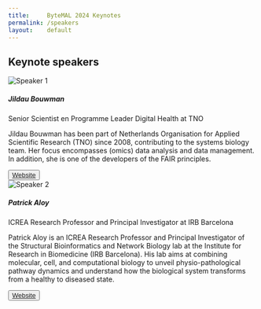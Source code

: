 ```yaml
---
title:     ByteMAL 2024 Keynotes
permalink: /speakers
layout:    default
---
```


<h2 class="mb-4"><b>Keynote speakers</b></h2>

<div class="card mb-3" style="max-width: 960px;">
  <div class="row no-gutters">
    <div class="col-md-4" style="display:flex;align-items:center;">
      <img src="/bytemal.github.io/images/Speakers/speaker1.jpg" class="card-img rounded-lg" alt="Speaker 1">
    </div>
    <div class="col-md-8">
      <div class="card-body">
        <h5 class="card-title">Jildau Bouwman</h5>
        <p class="card-text font-weight-bold">Senior Scientist en Programme Leader Digital Health at TNO</p>
        <p class="card-text">Jildau Bouwman has been part of Netherlands Organisation for Applied Scientific Research (TNO) since 2008, contributing to the systems biology team. Her focus encompasses (omics) data analysis and data management. 
        In addition, she is one of the developers of the FAIR principles.</p>
        <button type="button" class="btn btn-outline-primary btn-sm"><a href="https://www.tno.nl/en/about-tno/our-people/jildau-bouwman/">Website</a></button>
      </div>
    </div>
  </div>
</div>

<div class="card mb-3" style="max-width: 960px;">
  <div class="row no-gutters">
    <div class="col-md-4" style="display:flex;align-items:center;">
      <img src="/bytemal.github.io/images/Speakers/speaker2.jpg" class="card-img rounded-lg" alt="Speaker 2">
    </div>
    <div class="col-md-8">
      <div class="card-body">
        <h5 class="card-title">Patrick Aloy</h5>
        <p class="card-text font-weight-bold">ICREA Research Professor and Principal Investigator at IRB Barcelona</p>
        <p class="card-text">Patrick Aloy is an ICREA Research Professor and Principal Investigator of the Structural Bioinformatics
and Network Biology lab at the Institute for Research in Biomedicine (IRB Barcelona). His lab aims at combining molecular, cell, and computational biology to unveil 
physio-pathological pathway dynamics and understand how the biological system transforms from a healthy to diseased state.</p>
        <button type="button" class="btn btn-outline-primary btn-sm"><a href="https://www.irbbarcelona.org/en/research/patrick-aloy">Website</a></button>
      </div>
    </div>
  </div>
</div>

